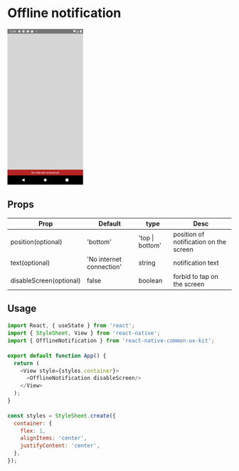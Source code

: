 # Offline notification

<img src="./screenshot.png" height="350" >

## Props

| Prop                        | Default | type     | Desc                                                                                                               |
| --------------------------- | ------- | -------- | ------------------------------------------------------------------------------------------------------------------ |
| position(optional) |  'bottom'  | 'top \| bottom' | position of notification on the screen  |
| text(optional) | 'No internet connection' | string  | notification text |
| disableScreen(optional) | false | boolean | forbid to tap on the screen

## Usage

```javascript
import React, { useState } from 'react';
import { StyleSheet, View } from 'react-native';
import { OfflineNotification } from 'react-native-common-ux-kit';

export default function App() {
  return (
    <View style={styles.container}>
      <OfflineNotification disableScreen/>
    </View>
  );
}

const styles = StyleSheet.create({
  container: {
    flex: 1,
    alignItems: 'center',
    justifyContent: 'center',
  },
});
```
